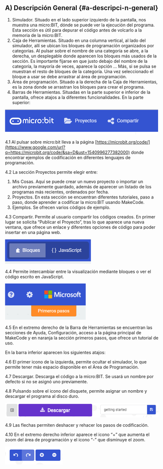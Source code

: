 ## A) Descripción General {#a-descripci-n-general}

1.  Simulador. Situado en el lado superior izquierdo de la pantalla, nos muestra una micro:BIT, dónde se puede ver la ejecución del programa. Esta sección es útil para depurar el código antes de volcarlo a la memoria de la micro:BIT.
2.  Caja de Herramientas. Situado en una columna vertical, al lado del simulador, allí se ubican los bloques de programación organizados por categorías. Al pulsar sobre el nombre de una categoría se abre, a la derecha, un desplegable donde aparecen los bloques más usados de la sección. Es importante fijarse en que justo debajo del nombre de la categoría, la mayoría de veces, aparece la opción … Más, si se pulsa se muestran el resto de bloques de la categoría. Una vez seleccionado el bloque a usar se debe arrastrar al área de programación.
3.  Área de programación. Situado a la derecha de la Caja de Herramientas, es la zona donde se arrastran los bloques para crear el programa.
4.  Barras de Herramientas. Situadas en la parte superior e inferior de la pantalla, ofrece atajos a la diferentes funcionalidades. En la parte superior:

![](../images/image37.png)

4.1 Al pulsar sobre micro:bit lleva a la página [https://microbit.org/code/](https://www.google.com/url?q=https://microbit.org/code/&sa=D&ust=1540996277382000) donde encontrar ejemplos de codificación en diferentes lenguajes de programación.

4.2 La sección Proyectos permite elegir entre:

1.  Mis Cosas. Aquí se puede crear un nuevo proyecto o importar un archivo previamente guardado, además de aparecer un listado de los programas más recientes, ordenados por fecha.
2.  Proyectos. En esta sección se encuentran diferentes tutoriales, paso a paso, donde aprender a codificar la micro:BIT usando MakeCode.
3.  Ejemplos. Se ofrecen varios códigos de ejemplo.

4.3 Compartir. Permite al usuario compartir los códigos creados. En primer lugar se solicita “Publicar el Proyecto”, tras lo que aparece una nueva ventana, que ofrece un enlace y diferentes opciones de código para poder insertar en una página web.

![](../images/image36.png)

4.4 Permite intercambiar entre la visualización mediante bloques o ver el código escrito en JavaScript.

![](../images/image39.png)

4.5 En el extremo derecho de la Barra de Herramientas se encuentran las secciones de Ayuda, Configuración, acceso a la página principal de MakeCode y en naranja la sección primeros pasos, que ofrece un tutorial de uso.

En la barra inferior aparecen los siguientes atajos:

4.6 El primer icono de la izquierda, permite ocultar el simulador, lo que permite tener más espacio disponible en el Área de Programación.

4.7 Descargar. Descarga el código a la micro:BIT. Se usará un nombre por defecto si no se asignó uno previamente.

4.8 Pulsando sobre el icono del disquete, permite asignar un nombre y descargar el programa al disco duro.

![](../images/image38.png)

4.9 Las flechas permiten deshacer y rehacer los pasos de codificación.

4.10 En el extremo derecho inferior aparece el icono “+” que aumenta el zoom del área de programación y el icono  “-” que disminuye el zoom.

![](../images/image42.png)